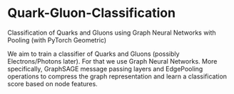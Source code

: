 # Quark-Gluon-Classification
Classification of Quarks and Gluons using Graph Neural Networks with Pooling (with PyTorch Geometric)

We aim to train a classifier of Quarks and Gluons (possibly Electrons/Photons later). For that we use Graph Neural Networks. More specifically, GraphSAGE message passing layers
and EdgePooling operations to compress the graph representation and learn a classification score based on node features. 
